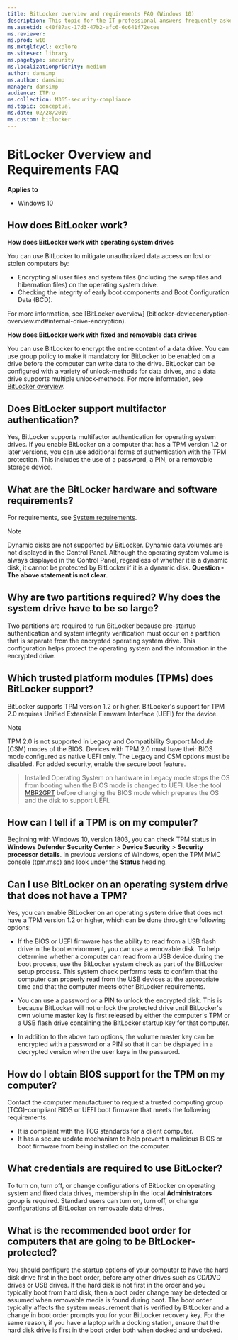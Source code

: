 ```yaml
---
title: BitLocker overview and requirements FAQ (Windows 10)
description: This topic for the IT professional answers frequently asked questions concerning the requirements to use BitLocker.
ms.assetid: c40f87ac-17d3-47b2-afc6-6c641f72ecee
ms.reviewer: 
ms.prod: w10
ms.mktglfcycl: explore
ms.sitesec: library
ms.pagetype: security
ms.localizationpriority: medium
author: dansimp
ms.author: dansimp
manager: dansimp
audience: ITPro
ms.collection: M365-security-compliance
ms.topic: conceptual
ms.date: 02/28/2019
ms.custom: bitlocker
---
```


# BitLocker Overview and Requirements FAQ

**Applies to**
-   Windows 10

## How does BitLocker work?

**How does BitLocker work with operating system drives**

You can use BitLocker to mitigate unauthorized data access on lost or stolen computers by:
- Encrypting all user files and system files (including the swap files and hibernation files) on the operating system drive.
- Checking the integrity of early boot components and Boot Configuration Data (BCD). 

For more information, see [BitLocker overview] (bitlocker-deviceencryption-overview.md#internal-drive-encryption).

**How does BitLocker work with fixed and removable data drives**

You can use BitLocker to encrypt the entire content of a data drive. You can use group policy to make it mandatory for BitLocker to be enabled on a drive before the computer can write data to the drive. BitLocker can be configured with a variety of unlock-methods for data drives, and a data drive supports multiple unlock-methods. For more information, see [BitLocker overview](bitlocker-deviceencryption-overview.md).

## Does BitLocker support multifactor authentication?

Yes, BitLocker supports multifactor authentication for operating system drives. If you enable BitLocker on a computer that has a TPM version 1.2 or later versions, you can use additional forms of authentication with the TPM protection. This includes the use of a password, a PIN, or a removable storage device.

## What are the BitLocker hardware and software requirements?

For requirements, see [System requirements](bitlocker-deviceencryption-overview.md#system-requirements-BitLocker).

> [!NOTE]
> Dynamic disks are not supported by BitLocker. Dynamic data volumes are not displayed in the Control Panel. Although the operating system volume is always displayed in the Control Panel, regardless of whether it is a dynamic disk, it cannot be protected by BitLocker if it is a dynamic disk.
**Question - The above statement is not clear**.
 
## Why are two partitions required? Why does the system drive have to be so large?

Two partitions are required to run BitLocker because pre-startup authentication and system integrity verification must occur on a partition that is separate from the encrypted operating system drive. This configuration helps protect the operating system and the information in the encrypted drive.

## Which trusted platform modules (TPMs) does BitLocker support?

BitLocker supports TPM version 1.2 or higher. BitLocker's support for TPM 2.0 requires Unified Extensible Firmware Interface (UEFI) for the device. 

> [!NOTE]
> TPM 2.0 is not supported in Legacy and Compatibility Support Module (CSM) modes of the BIOS. Devices with TPM 2.0 must have their BIOS mode configured as native UEFI only. The Legacy and CSM options must be disabled. For added security, enable the secure boot feature.

> Installed Operating System on hardware in Legacy mode stops the OS from booting when the BIOS mode is changed to UEFI. Use the tool [MBR2GPT](https://docs.microsoft.com/windows/deployment/mbr-to-gpt) before changing the BIOS mode which prepares the OS and the disk to support UEFI.

## How can I tell if a TPM is on my computer?

Beginning with Windows 10, version 1803, you can check TPM status in **Windows Defender Security Center** > **Device Security** > **Security processor details**. In previous versions of Windows, open the TPM MMC console (tpm.msc) and look under the **Status** heading.

## Can I use BitLocker on an operating system drive that does not have a TPM?

Yes, you can enable BitLocker on an operating system drive that does not have a TPM version 1.2 or higher, which can be done through the following options:
- If the BIOS or UEFI firmware has the ability to read from a USB flash drive in the boot environment, you can use a removable disk. To help determine whether a computer can read from a USB device during the boot process, use the BitLocker system check as part of the BitLocker setup process. This system check performs tests to confirm that the computer can properly read from the USB devices at the appropriate time and that the computer meets other BitLocker requirements.

- You can use a password or a PIN to unlock the encrypted disk. This is because BitLocker will not unlock the protected drive until BitLocker's own volume master key is first released by either the computer's TPM or a USB flash drive containing the BitLocker startup key for that computer. 

- In addition to the above two options, the volume master key can be encrypted with a password or a PIN so that it can be displayed in a decrypted version when the user keys in the password.

## How do I obtain BIOS support for the TPM on my computer?

Contact the computer manufacturer to request a trusted computing group (TCG)-compliant BIOS or UEFI boot firmware that meets the following requirements:

-   It is compliant with the TCG standards for a client computer.
-   It has a secure update mechanism to help prevent a malicious BIOS or boot firmware from being installed on the computer.

## What credentials are required to use BitLocker?

To turn on, turn off, or change configurations of BitLocker on operating system and fixed data drives, membership in the local **Administrators** group is required. Standard users can turn on, turn off, or change configurations of BitLocker on removable data drives.

## What is the recommended boot order for computers that are going to be BitLocker-protected?

You should configure the startup options of your computer to have the hard disk drive first in the boot order, before any other drives such as CD/DVD drives or USB drives. If the hard disk is not first in the order and you typically boot from hard disk, then a boot order change may be detected or assumed when removable media is found during boot. The boot order typically affects the system measurement that is verified by BitLocker and a change in boot order prompts you for your BitLocker recovery key. For the same reason, if you have a laptop with a docking station, ensure that the hard disk drive is first in the boot order both when docked and undocked. 

